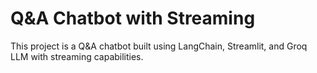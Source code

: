 # Q&A Chatbot with Streaming
This project is a Q&A chatbot built using LangChain, Streamlit, and Groq LLM with streaming capabilities.
